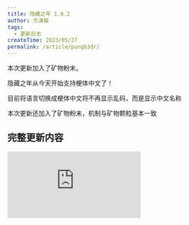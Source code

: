 ```yaml
---
title: 隐藏之年 1.0.2
author: 方漓猫
tags:
  - 更新日志
createTime: 2023/05/27
permalink: /article/pungb3dr/
---
```


本次更新加入了矿物粉末。

<!-- more -->

隐藏之年从今天开始支持梗体中文了！

目前将语言切换成梗体中文将不再显示乱码，而是显示中文名称

本次更新还加入了矿物粉末，机制与矿物颗粒基本一致

## 完整更新内容
![日志](https://ip.klpbbs.com/attach.php?id=/forum/202305/27/153348ww0rridb049dwwd4.png)